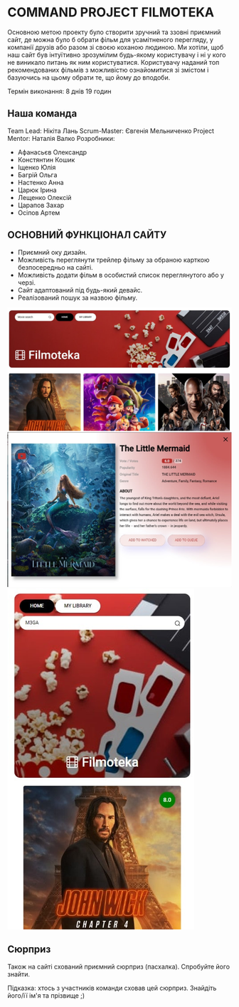# COMMAND PROJECT FILMOTEKA


 Основною метою проекту було створити зручний та ззовні приємний сайт, де можна було б обрати фільм для усамітненого перегляду, у компанії друзів або разом зі своєю коханою людиною. Ми хотіли, щоб наш сайт був інтуїтивно зрозумілим будь-якому користувачу і ні у кого не виникало питань як ним користуватися. Користувачу наданий топ рекомендованих фільмів з можливістю ознайомитися зі змістом і базуючись на цьому обрати те, що йому до вподоби. 
 

Термін виконання: 8 днів 19 годин 

## Наша команда

Team Lead: Нікіта Лань 
Scrum-Master: Євгенія Мельниченко
Project Mentor: Наталія Валко
Розробники:
- Афанасьєв Олександр
- Констянтин Кошик 
- Іщенко Юлія 
- Багрій Ольга 
- Настенко Анна 
- Царюк Ірина 
- Лещенко Олексій 
- Царапов Захар 
- Осіпов Артем

## ОСНОВНИЙ ФУНКЦІОНАЛ САЙТУ


- Приємний оку дизайн. 
- Можливість переглянути трейлер фільму за обраною карткою безпосередньо на сайті. 
- Можливість додати фільм в особистий список переглянутого або у черзі. 
- Сайт адаптований під будь-який девайс.
- Реалізований пошук за назвою фільму.

![Desctop site filmoteka](./assets/desktop.jpg)
![Modal window site filmoteka](./assets/desktop2.jpg)
![Mobile site filmoteka](./assets/mobile.jpg)

## Сюрприз

Також на сайті схований приємний сюрприз (пасхалка). Спробуйте його знайти. 

Підказка: хтось з участників команди сховав цей сюрприз. Знайдіть його/її ім'я та прізвище ;)